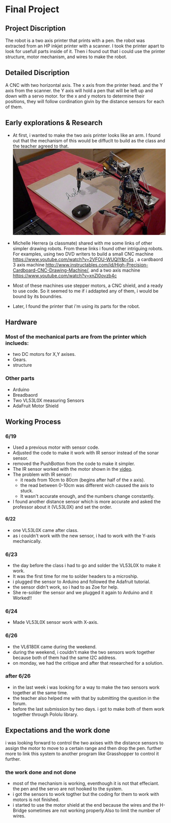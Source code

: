 # Final Project

## Project Discription
  The robot is a two axis printer that prints with a pen. the robot was extracted from an HP inkjet printer with a scanner.
  I took the printer apart to look for usefull parts inside of it. Then i found out that i could use the printer structure, motor mechanism, and wires to make the robot.
  
## Detailed Discription
  A CNC with two horizontal axis. The x axis from the printer head. and the Y axis from the scanner. the Y axis will hold a pen that will be left up and down with a servo motor. for the x and y motors to determine their positions, they will follow cordination givin by the distance sensors for each of them.
  
## Early explorations & Research
  * At first, i wanted to make the two axis printer looks like an arm. I found out that the mechanism of this would be diffuclt to build as the class and the teacher agreed to that.
![img_0868 copy](https://github.com/MamdouhKhogeer/ArduinoRobotics/blob/master/Final/Research/590a65fe4c65ab0ffe659f8c861ea95a%5B1%5D.jpg)

  * Michelle Herrera (a classmate) shared with me some links of other simpler drawing robots. From these links i found other intriguing robots. For examples, using two DVD writers to build a small CNC machine https://www.youtube.com/watch?v=2VFOU-WUQIY&t=5s , a cardbaord 3 axis machine http://www.instructables.com/id/High-Precision-Cardboard-CNC-Drawing-Machine/, and a two axis machine https://www.youtube.com/watch?v=xnZI0ovzb4c
  
  * Most of these machines use stepper motors, a CNC shield, and a ready to use code. So it seemed to me if i addapted any of them, i would be bound by its boundries.
  * Later, I found the printer that i'm using its parts for the robot.
  
## Hardware
  ### Most of the mechanical parts are from the printer which inclueds:
  * two DC motors for X,Y axises.
  * Gears.
  * structure
  ### Other parts
  * Arduino
  * Breadbaord
  * Two VL53L0X measuring Sensors
  * AdaFruit Motor Shield

## Working Process
  ### 6/19
  * Used a previous motor with sensor code.
  * Adjusted the code to make it work with IR sensor instead of the sonar sensor.
  * removed the PushBotton from the code to make it simpler.
  * The IR sensor worked with the motor shown in the [video](https://github.com/MamdouhKhogeer/ArduinoRobotics/blob/master/Final/Media/MOV_3807.mp4).
  * The problem with IR sensor:
    * it reads from 10cm to 80cm (begins after half of the x axis).
    * the read between 0-10cm was different wich caused the axis to stuck.
    * It wasn't accurate enough, and the numbers change constantly.
  * I found another distance sensor which is more accurate and asked the professor about it (VL53L0X) and set the order.
  #### 6/22
  * one VL53L0X came after class.
  * as i couldn't work with the new sensor, i had to work with the Y-axis mechanically.
  ### 6/23
  * the day before the class i had to go and solder the VL53L0X to make it work.
  * It was the first time for me to solder headers to a microship.
  * i plugged the sensor to Arduino and followed the Adafruit tutorial.
  * the sensor didn't work, so i had to as Zoe for help.
  * She re-solder the sensor and we plugged it again to Arduino and it Worked!!
  ### 6/24
  * Made VL53L0X sensor work with X-axis.
  ### 6/26
  * the VL6180X came during the weekend.
  * during the weekend, i couldn't make the two sensors work together because both of them had the same I2C address.
  * on monday, we had the critique and after that researched for a solution.
  ### after 6/26
  * in the last week i was looking for a way to make the two sensors work together at the same time.
  * the teacher also helped me with that by submitting the question in the forum.
  * before the last submission by two days. i got to make both of them work together through Pololu library.
 
 ## Expectations and the work done
 i was looking forward to control the two axises with the distance sensors to assign the motor to move to a certain range and then drop the pen. further more to link this system to another program like Grasshopper to control it further.
 ### the work done and not done
 * most of the mechanism is working, eventhough it is not that effeciant. the pen and the servo are not hooked to the system.
 * i got the sensors to work togther but the coding for them to work with motors is not finished.
 * i started to use the motor shield at the end because the wires and the H-Bridge sometimes are not working properly.Also to limit the number of wires.
 
 
 
  

  
  
  

  
